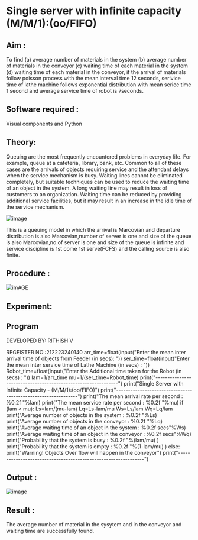 # Single server with infinite capacity (M/M/1):(oo/FIFO)
## Aim :
To find (a) average number of materials in the system (b) average number of materials in the conveyor (c) waiting time of each material in the system (d) waiting time of each material in the conveyor, if the arrival  of materials follow poisson process with the mean interval time 12 seconds, serivice time of lathe machine follows exponential distribution with mean serice time 1 second and average service time of robot is 7seconds.

## Software required :
Visual components and Python

## Theory:
Queuing are the most frequently encountered problems in everyday life. For example, queue at a cafeteria, library, bank, etc. Common to all of these cases are the arrivals of objects requiring service and the attendant delays when the service mechanism is busy. Waiting lines cannot be eliminated completely, but suitable techniques can be used to reduce the waiting time of an object in the system. A long waiting line may result in loss of customers to an organization. Waiting time can be reduced by providing additional service facilities, but it may result in an increase in the idle time of the service mechanism.

![image](1.png)

This is a queuing model in which the arrival is Marcovian and departure distribution is also Marcovian,number of server is one and size of the queue is also Marcovian,no.of server is one and size of the queue is infinite and service discipline is 1st come 1st serve(FCFS) and the calling source is also finite.

## Procedure :

![imAGE](2.png)



## Experiment:


 
## Program
DEVELOPED BY: RITHISH V 

REGEISTER NO :212223240140
arr_time=float(input("Enter the mean inter arrival time of objects from Feeder (in secs): "))
ser_time=float(input("Enter the mean  inter service time of Lathe Machine (in secs) :  "))
Robot_time=float(input("Enter the Additional time taken for the Robot (in secs) :  "))
lam=1/arr_time
mu=1/(ser_time+Robot_time)
print("--------------------------------------------------------------")
print("Single Server with Infinite Capacity - (M/M/1):(oo/FIFO)")
print("--------------------------------------------------------------")
print("The mean arrival rate per second : %0.2f "%lam)
print("The mean service rate per second : %0.2f "%mu)
if (lam <  mu):
    Ls=lam/(mu-lam)
    Lq=Ls-lam/mu
    Ws=Ls/lam
    Wq=Lq/lam
    print("Average number of objects in the system : %0.2f "%Ls)
    print("Average number of objects in the conveyor :  %0.2f "%Lq)
    print("Average waiting time of an object in the system : %0.2f secs"%Ws)
    print("Average waiting time of an object in the conveyor : %0.2f secs"%Wq)
    print("Probability that the system is busy : %0.2f "%(lam/mu) )
    print("Probability that the system is empty : %0.2f "%(1-lam/mu) )
else:
    print("Warning! Objects Over flow will happen in the conveyor")
print("---------------------------------------------------------------")

## Output :

![image](https://github.com/Rithishv/Single-server-infinite-capacity---Markov-Model/assets/153974959/55a90c52-5a7a-4e2e-97ec-0d85259ddd8d)

## Result :
The average number of material in the sysytem and in the conveyor and waiting time are successfully found.
